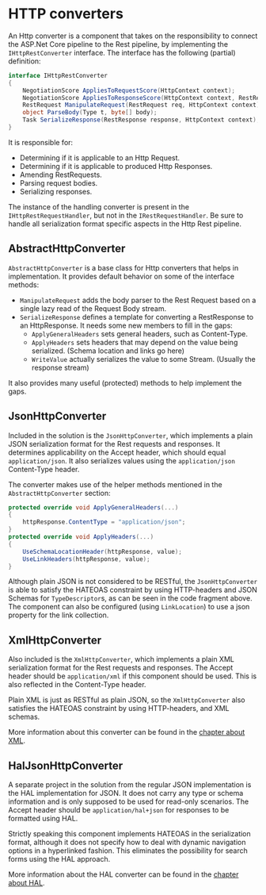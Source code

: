 # HTTP converters
An Http converter is a component that takes on the responsibility to connect the ASP.Net Core pipeline to the Rest pipeline, by implementing the `IHttpRestConverter` interface.
The interface has the following (partial) definition:

```csharp
interface IHttpRestConverter
{
    NegotiationScore AppliesToRequestScore(HttpContext context);
    NegotiationScore AppliesToResponseScore(HttpContext context, RestRequest request, RestResponse response)
    RestRequest ManipulateRequest(RestRequest req, HttpContext context);
    object ParseBody(Type t, byte[] body);
    Task SerializeResponse(RestResponse response, HttpContext context);
}
```

It is responsible for:
* Determining if it is applicable to an Http Request.
* Determining if it is applicable to produced Http Responses.
* Amending RestRequests.
* Parsing request bodies.
* Serializing responses.

The instance of the handling converter is present in the `IHttpRestRequestHandler`, but not in the `IRestRequestHandler`.
Be sure to handle all serialization format specific aspects in the Http Rest pipeline.

## AbstractHttpConverter
`AbstractHttpConverter` is a base class for Http converters that helps in implementation.
It provides default behavior on some of the interface methods:

* `ManipulateRequest` adds the body parser to the Rest Request based on a single lazy read of the Request Body stream.
* `SerializeResponse` defines a template for converting a RestResponse to an HttpResponse.
  It needs some new members to fill in the gaps:
    * `ApplyGeneralHeaders` sets general headers, such as Content-Type.
    * `ApplyHeaders` sets headers that may depend on the value being serialized.  (Schema location and links go here)
    * `WriteValue` actually serializes the value to some Stream. (Usually the response stream)

It also provides many useful (protected) methods to help implement the gaps.

## JsonHttpConverter
Included in the solution is the `JsonHttpConverter`, which implements a plain JSON serialization format for the Rest requests and responses.
It determines applicability on the Accept header, which should equal `application/json`.
It also serializes values using the `application/json` Content-Type header.

The converter makes use of the helper methods mentioned in the `AbstractHttpConverter` section:

```csharp
protected override void ApplyGeneralHeaders(...)
{
    httpResponse.ContentType = "application/json";
}
protected override void ApplyHeaders(...)
{
    UseSchemaLocationHeader(httpResponse, value);
    UseLinkHeaders(httpResponse, value);
}
```

Although plain JSON is not considered to be RESTful, the `JsonHttpConverter` is able to satisfy the HATEOAS constraint by using HTTP-headers and JSON Schemas for `TypeDescriptor`s, as can be seen in the code fragment above.
The component can also be configured (using `LinkLocation`) to use a json property for the link collection.

## XmlHttpConverter
Also included is the `XmlHttpConverter`, which implements a plain XML serialization format for the Rest requests and responses.
The Accept header should be `application/xml` if this component should be used. 
This is also reflected in the Content-Type header.

Plain XML is just as RESTful as plain JSON, so the `XmlHttpConverter` also satisfies the HATEOAS constraint by using HTTP-headers, and XML schemas.

More information about this converter can be found in the [chapter about XML](xml.md).

## HalJsonHttpConverter
A separate project in the solution from the regular JSON implementation is the HAL implementation for JSON. 
It does not carry any type or schema information and is only supposed to be used for read-only scenarios.
The Accept header should be `application/hal+json` for responses to be formatted using HAL.

Strictly speaking this component implements HATEOAS in the serialization format, although it does not specify how to deal with dynamic navigation options in a hyperlinked fashion.
This eliminates the possibility for search forms using the HAL approach.

More information about the HAL converter can be found in the [chapter about HAL](hal.md).

